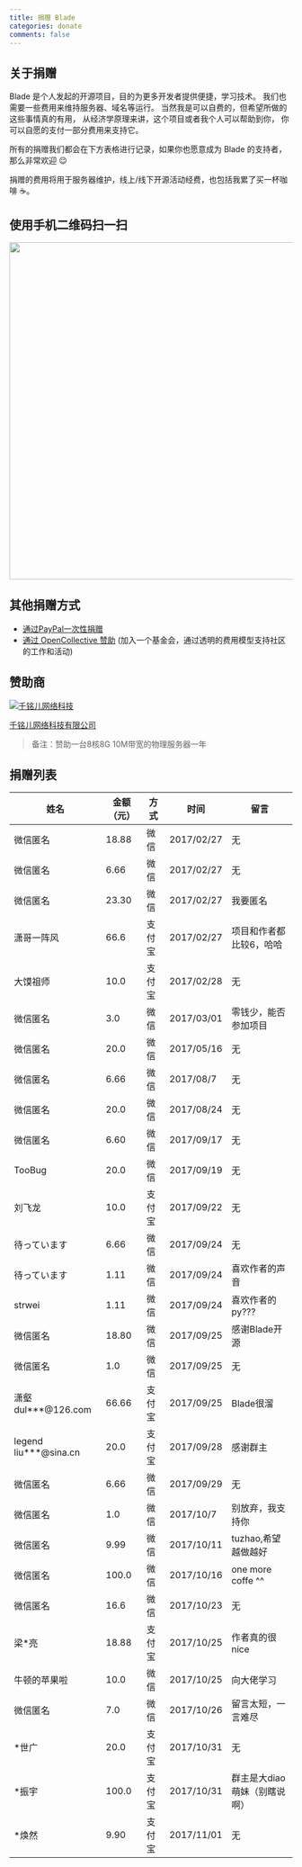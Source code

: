 ```yaml
---
title: 捐赠 Blade
categories: donate
comments: false
---
```



## 关于捐赠

Blade 是个人发起的开源项目，目的为更多开发者提供便捷，学习技术。
我们也需要一些费用来维持服务器、域名等运行。
当然我是可以自费的，但希望所做的这些事情真的有用，
从经济学原理来讲，这个项目或者我个人可以帮助到你，
你可以自愿的支付一部分费用来支持它。

所有的捐赠我们都会在下方表格进行记录，如果你也愿意成为 Blade 的支持者，那么非常欢迎 😉

捐赠的费用将用于服务器维护，线上/线下开源活动经费，也包括我累了买一杯咖啡 ☕️。

## 使用手机二维码扫一扫 

<img src="/images/donate/wechat_alipay.png" width="600" />

## 其他捐赠方式

- [通过PayPal一次性捐赠](https://paypal.me/bladejava/10)
- [通过 OpenCollective 赞助](https://opencollective.com/blade) (加入一个基金会，通过透明的费用模型支持社区的工作和活动)

## 赞助商

[![千铭儿网络科技](/images/donate/chanmir.png)](https://www.chanmir.com/?u=9FE88B)

[千铭儿网络科技有限公司](https://www.chanmir.com/?u=9FE88B)

> 备注：赞助一台8核8G 10M带宽的物理服务器一年


## 捐赠列表

| 姓名 | 金额（元） | 方式 | 时间 | 留言 |
| ------| ------ | ------ | ------ | ------ |
| 微信匿名 | 18.88 | 微信 | 2017/02/27 | 无 |
| 微信匿名 | 6.66 | 微信 | 2017/02/27 | 无 |
| 微信匿名 | 23.30 | 微信 | 2017/02/27 | 我要匿名 |
| 潇哥一阵风 | 66.6 | 支付宝 | 2017/02/27 | 项目和作者都比较6，哈哈 |
| 大馍祖师 | 10.0 | 支付宝 | 2017/02/28 | 无 |
| 微信匿名 | 3.0 | 微信 | 2017/03/01 | 零钱少，能否参加项目 |
| 微信匿名 | 20.0 | 微信 | 2017/05/16 | 无 |
| 微信匿名 | 6.66 | 微信 | 2017/08/7 | 无 |
| 微信匿名 | 20.0 | 微信 | 2017/08/24 | 无 |
| 微信匿名 | 6.60 | 微信 | 2017/09/17 | 无 |
| TooBug | 20.0 | 微信 | 2017/09/19 | 无 |
| 刘飞龙 | 10.0 | 支付宝 | 2017/09/22 | 无 |
| 待っています | 6.66 | 微信 | 2017/09/24 | 无 |
| 待っています | 1.11 | 微信 | 2017/09/24 | 喜欢作者的声音 |
| strwei | 1.11 | 微信 | 2017/09/24 | 喜欢作者的py??? |
| 微信匿名 | 18.80 | 微信 | 2017/09/25 | 感谢Blade开源 |
| 微信匿名 | 1.0 | 微信 | 2017/09/25 | 无 |
| 潇壑 dul***@126.com | 66.66 | 支付宝 | 2017/09/25 | Blade很溜 |
| legend liu***@sina.cn | 20.0 | 支付宝 | 2017/09/28 | 感谢群主 |
| 微信匿名 | 6.66 | 微信 | 2017/09/29 | 无 |
| 微信匿名 | 1.0 | 微信 | 2017/10/7 | 别放弃，我支持你 |
| 微信匿名 | 9.99 | 微信 | 2017/10/11 | tuzhao,希望越做越好 |
| 微信匿名 | 100.0 | 微信 | 2017/10/16 | one more coffe ^^ |
| 微信匿名 | 16.6 | 微信 | 2017/10/23 | 无 |
| 梁*亮 | 18.88 | 支付宝 | 2017/10/25 | 作者真的很nice |
| 牛顿的苹果啦 | 10.0 | 微信 | 2017/10/25 | 向大佬学习 |
| 微信匿名 | 7.0 | 微信 | 2017/10/26 | 留言太短，一言难尽 |
| *世广 | 20.0 | 支付宝 | 2017/10/31 | 无 |
| *振宇 | 100.0 | 支付宝 | 2017/10/31 | 群主是大diao萌妹（别瞎说啊） |
| *焕然 | 9.90 | 支付宝 | 2017/11/01 | 无 |